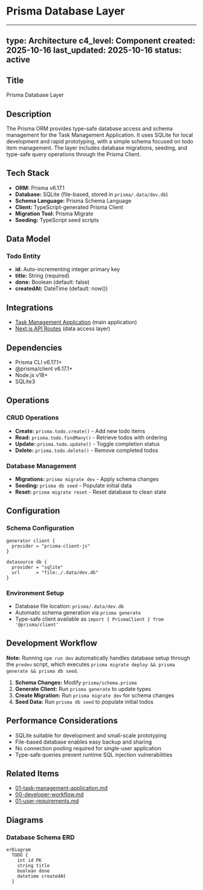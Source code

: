 # Prisma Database Layer

---
type: Architecture
c4_level: Component
created: 2025-10-16
last_updated: 2025-10-16
status: active
---

## Title

Prisma Database Layer

## Description

The Prisma ORM provides type-safe database access and schema management for the Task Management Application. It uses SQLite for local development and rapid prototyping, with a simple schema focused on todo item management. The layer includes database migrations, seeding, and type-safe query operations through the Prisma Client.

## Tech Stack

- **ORM:** Prisma v6.17.1
- **Database:** SQLite (file-based, stored in `prisma/.data/dev.db`)
- **Schema Language:** Prisma Schema Language
- **Client:** TypeScript-generated Prisma Client
- **Migration Tool:** Prisma Migrate
- **Seeding:** TypeScript seed scripts

## Data Model

### Todo Entity
- **id:** Auto-incrementing integer primary key
- **title:** String (required)
- **done:** Boolean (default: false)
- **createdAt:** DateTime (default: now())

## Integrations

- [Task Management Application](./01-task-management-application.md) (main application)
- [Next.js API Routes](./01-task-management-application.md) (data access layer)

## Dependencies

- Prisma CLI v6.17.1+
- @prisma/client v6.17.1+
- Node.js v18+
- SQLite3

## Operations

### CRUD Operations
- **Create:** `prisma.todo.create()` - Add new todo items
- **Read:** `prisma.todo.findMany()` - Retrieve todos with ordering
- **Update:** `prisma.todo.update()` - Toggle completion status
- **Delete:** `prisma.todo.delete()` - Remove completed todos

### Database Management
- **Migrations:** `prisma migrate dev` - Apply schema changes
- **Seeding:** `prisma db seed` - Populate initial data
- **Reset:** `prisma migrate reset` - Reset database to clean state

## Configuration

### Schema Configuration
```prisma
generator client {
  provider = "prisma-client-js"
}

datasource db {
  provider = "sqlite"
  url      = "file:./.data/dev.db"
}
```

### Environment Setup
- Database file location: `prisma/.data/dev.db`
- Automatic schema generation via `prisma generate`
- Type-safe client available as `import { PrismaClient } from '@prisma/client'`

## Development Workflow

**Note:** Running `npm run dev` automatically handles database setup through the `predev` script, which executes `prisma migrate deploy && prisma generate && prisma db seed`.

1. **Schema Changes:** Modify `prisma/schema.prisma`
2. **Generate Client:** Run `prisma generate` to update types
3. **Create Migration:** Run `prisma migrate dev` for schema changes
4. **Seed Data:** Run `prisma db seed` to populate initial todos

## Performance Considerations

- SQLite suitable for development and small-scale prototyping
- File-based database enables easy backup and sharing
- No connection pooling required for single-user application
- Type-safe queries prevent runtime SQL injection vulnerabilities

## Related Items

- [01-task-management-application.md](./01-task-management-application.md)
- [00-developer-workflow.md](./00-developer-workflow.md)
- [01-user-requirements.md](./01-user-requirements.md)

## Diagrams

### Database Schema ERD
```mermaid
erDiagram
  TODO {
    int id PK
    string title
    boolean done
    datetime createdAt
  }
```
